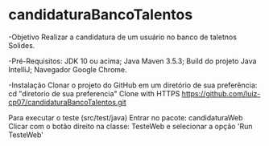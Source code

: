 # candidaturaBancoTalentos

-Objetivo 
Realizar a candidatura de um usuário no banco de taletnos Solides.

-Pré-Requisitos:
JDK 10 ou acima;
Java Maven 3.5.3;
Build do projeto Java IntelliJ;
Navegador Google Chrome.

-Instalação
Clonar o projeto do GitHub em um diretório de sua preferência: cd "diretorio de sua preferencia" 
Clone with HTTPS https://github.com/luiz-cp07/candidaturaBancoTalentos.git

Para executar o teste (src/test/java) Entrar no pacote: candidaturaWeb
Clicar com o botão direito na classe: TesteWeb e selecionar a opção 'Run TesteWeb'
